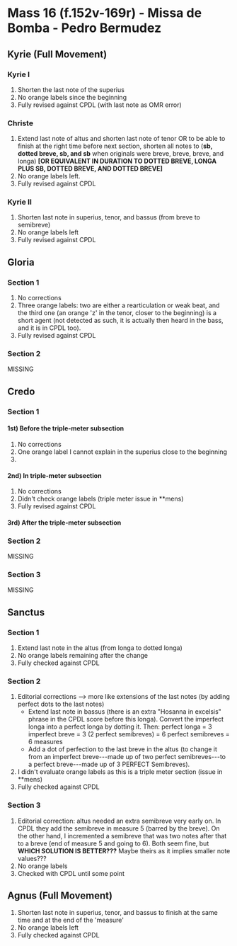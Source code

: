 # Mass 16 (f.152v-169r) - Missa de Bomba - Pedro Bermudez



## Kyrie (Full Movement)
### Kyrie I
1. Shorten the last note of the superius
2. No orange labels since the beginning
3. Fully revised against CPDL (with last note as OMR error)

### Christe
1. Extend last note of altus and shorten last note of tenor OR to be able to finish at the right time before next section, shorten all notes to (**sb, dotted breve, sb, and sb** when originals were breve, breve, breve, and longa) **[OR EQUIVALENT IN DURATION TO DOTTED BREVE, LONGA PLUS SB, DOTTED BREVE, AND DOTTED BREVE]**
2. No orange labels left.
3. Fully revised against CPDL

### Kyrie II
1. Shorten last note in superius, tenor, and bassus (from breve to semibreve)
2. No orange labels left
3. Fully revised against CPDL


## Gloria
### Section 1
1. No corrections
2. Three orange labels: two are either a rearticulation or weak beat, and the third one (an orange 'z' in the tenor, closer to the beginning) is a short agent (not detected as such, it is actually then heard in the bass, and it is in CPDL too).
3. Fully revised against CPDL

### Section 2
MISSING


## Credo
### Section 1
#### 1st) Before the triple-meter subsection
1. No corrections
2. One orange label I cannot explain in the superius close to the beginning
3. 

#### 2nd) In triple-meter subsection
1. No corrections
2. Didn't check orange labels (triple meter issue in \*\*mens)
3. Fully revised against CPDL

#### 3rd) After the triple-meter subsection


### Section 2
MISSING

### Section 3
MISSING


## Sanctus
### Section 1
1. Extend last note in the altus (from longa to dotted longa)
2. No orange labels remaining after the change
3. Fully checked against CPDL

### Section 2
1. Editorial corrections --> more like extensions of the last notes (by adding perfect dots to the last notes) 
    - Extend last note in bassus (there is an extra "Hosanna in excelsis" phrase in the CPDL score before this longa). Convert the imperfect longa into a perfect longa by dotting it. Then: perfect longa = 3 imperfect breve = 3 (2 perfect semibreves) = 6 perfect semibreves = 6 measures
    - Add a dot of perfection to the last breve in the altus (to change it from an imperfect breve---made up of two perfect semibreves---to a perfect breve---made up of 3 PERFECT Semibreves).
2. I didn't evaluate orange labels as this is a triple meter section (issue in \*\*mens)
3. Fully checked against CPDL

### Section 3
1. Editorial correction: altus needed an extra semibreve very early on. In CPDL they add the semibreve in measure 5 (barred by the breve). On the other hand, I incremented a semibreve that was two notes after that to a breve (end of measure 5 and going to 6). Both seem fine, but **WHICH SOLUTION IS BETTER???** Maybe theirs as it implies smaller note values???
2. No orange labels
3. Checked with CPDL until some point


## Agnus (Full Movement)
1. Shorten last note in superius, tenor, and bassus to finish at the same time and at the end of the 'measure'
2. No orange labels left
3. Fully checked against CPDL